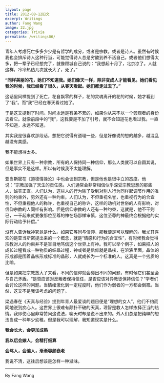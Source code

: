 ```yaml
---
layout: page
title: 2012-08-12旧文
excerpt: Writings
author: Fang Wang
image: 22.jpg
categories: Trivia
permalink: /writings06/
---
```


青年人考虑死亡多多少少是有哲学的成分，或者是宗教。或者是诗人。虽然有时候我也会排斥诗人这种行当，可能觉得诗人总是穷酸到养不活自己，或者他们想得太多，把一辈子已经想完了，就像顾城自己说的：“我想起十月了，北京凉了。人就这样，冷冷热热几次就长大了，死了。”

**“同样美丽的花，她们不知道我。她们像天一样，除非变成人才能看见。她们看见我的时候，我已经看了很久，从春天看起。她们都走过去了。”**

这话里同样提到了死亡，花自飘零的样子，花的灵魂离开的花的时候，她才看到了“我”。而“我”已经在春天看过她了。

于是这又提到了时间。时间永远是有条不紊的，如果你从来不以一个旁观者的身份去看它。就像前段中的“我”，这我要是不加了引号，就不会知道花也看过我。一直不知道，永远不知道。

其实我是很喜欢那段话，想把它说得有道理一些，但是好像说的想的越多，越混乱越没有美感。

我不能想得太多。

如果世界上只有一种宗教，所有的人保持同一种信仰，那么人类就可以自圆其说，但是事实不是这样。所以有时候我不太能理解。

亚当斯密在《道德情操沦》中也会谈到宗教，但是他也是很中立的态度。他说：“宗教加强了天生的责任感。人们通常会非常相信似乎深受宗教思想的那些人，诚实正直。人们认为，这些人的行为除了受到对别人行为同样起调节作用的准则的约束外，另外还有一种约束。人们认为，不但重视名誉，也重视行为的合宜性，不但重视他人的称许，也重视自己的称许，这样的动机对世俗的人有影响，对信仰宗教的人同样有影响。但是信仰宗教的人还有一种约束，这就是，他不干则已，一干起来就要像那位至尊的神在场那样审慎，这位至尊的神最终会根据他的实际行动给予补偿。”

没有人告诉我神究竟是什么。如果它等同与信仰，那我便是可以理解的。我尤其喜欢的是亚当斯密提出来的一个概念，就是“情感和行为的合宜性”，有时候我会觉得宗教对人的约束并不是盲目地笃信这个世界上有神。我可以举个例子，如果把人的成长过程看成一种物质的结晶过程，神或者是信仰就是晶核，在溶液里面，晶体的形成都是围着晶核形成标准的晶形，人就成长为一个标准的人。这真是一个劣质的比喻。

但是如果把宗教放大了来看，不同的信仰就会碰出不同的问题，有时候它们甚至会与自己矛盾。“是否应该对反叛者保持信任，是否应该对异教徒保持信任？”学者们会讨论这样的问题。当情绪激化到一定程度时，他们作为弱者的一方都会倒霉。当然，这又不是我该考虑的问题了。

梁遇春在《天真与经验》提到年青人最爱谈的题目便是“理想的女人”，他们不约而同地说到痴心人。这世界上很难有颠扑不破的天真，理智是教人怎样拣择正当的热情。我即使心里非常赞同这说法，聊天时却是说不出来的。外人们总是把纯粹的想法当成一种年少幼稚。但是我可以理解，我知道现实是什么。

**我会长大，会更加成熟**

**我以后会嫁人，会精打细算**

**会骂人，会骗人，渐渐容颜衰老**

我说不清，这往后想该是怎样一种滋味。



****

By Fang Wang